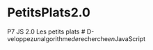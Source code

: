 # PetitsPlats2.0
P7 JS 2.0 Les petits plats
#   D - v e l o p p e z _ u n _ a l g o r i t h m e _ d e _ r e c h e r c h e _ e n _ J a v a S c r i p t  
 